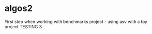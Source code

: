 # algos2
First step when working with benchmarks project - using asv with a toy project
TESTING  3

